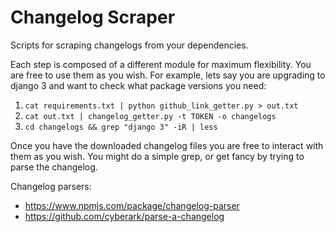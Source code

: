 # Changelog Scraper
Scripts for scraping changelogs from your dependencies.

Each step is composed of a different module for maximum flexibility. You are free to use them as you wish.
For example, lets say you are upgrading to django 3 and want to check what package versions you need:
1. `cat requirements.txt | python github_link_getter.py > out.txt`
2. `cat out.txt | changelog_getter.py -t TOKEN -o changelogs`
3. `cd changelogs && grep "django 3" -iR | less`

Once you have the downloaded changelog files you are free to interact with them as you wish.
You might do a simple grep, or get fancy by trying to parse the changelog.

Changelog parsers:
* https://www.npmjs.com/package/changelog-parser
* https://github.com/cyberark/parse-a-changelog